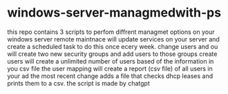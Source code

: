 # windows-server-managmedwith-ps
this repo contains 3 scripts to perfom diffrent managmet options on your windows server
remote maintnace will update services on your server and create a scheduled task to do this once ecery week.
change users and ou will create two new security groups and add users to those groups
create users will create a unlimited number of users based of the information in you csv file
the user mapping will create a report (csv file) of all users in your ad
the most recent change adds a file that checks dhcp leases and prints them to a csv. the script is made by chatgpt
